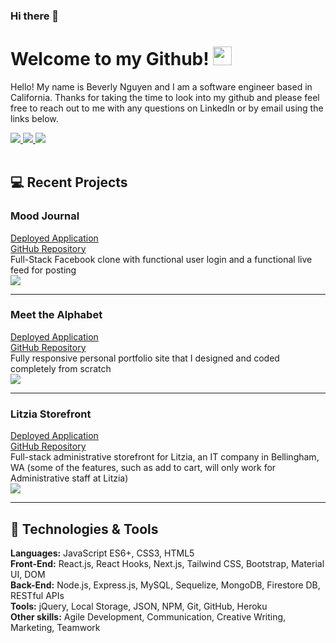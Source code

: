 ### Hi there 👋

<!--
**heyitsmebev/heyitsmebev** is a ✨ _special_ ✨ repository because its `README.md` (this file) appears on your GitHub profile.

Here are some ideas to get you started:

- 🔭 I’m currently working on ...
- 🌱 I’m currently learning ...
- 👯 I’m looking to collaborate on ...
- 🤔 I’m looking for help with ...
- 💬 Ask me about ...
- 📫 How to reach me: ...
- 😄 Pronouns: ...
- ⚡ Fun fact: ...
-->

# Welcome to my Github! <img src="https://raw.githubusercontent.com/MartinHeinz/MartinHeinz/master/wave.gif" width="30px">

Hello! My name is Beverly Nguyen and I am a software engineer based in California. Thanks for taking the time to look into my github and please feel free to reach out to me with any questions on LinkedIn or by email using the links below.

<!-- LinkedIn Contact -->
<a href="https://www.linkedin.com/in/beverly-nguyen-2aa772107/" target="_blank">
  <img src="https://img.shields.io/badge/-Beverly%20Nguyen-red?style=for-the-badge&logo=Linkedin&logoColor=white"/>
</a>
  
<!--   Email -->
<a href="mailto:service.thehonestfolks@gmail.com">
  <img src="https://img.shields.io/badge/EMAIL-service.thehonestfolks%40gmail.com-red?style=for-the-badge"/>
</a>

<!-- Portfolio -->
<a href="https://beverly.github.io/Portfolio/" target="_blank">
  <img src="https://img.shields.io/badge/PORTFOLIO-Beverly%20Nguyen-red?style=for-the-badge"/>
</a>

<br>
<br>
            
## &#x1f4bb; Recent Projects

### Mood Journal<br>
<a href='https://feel-good-journal.herokuapp.com/'>Deployed Application</a><br>
<a href='https://github.com/heyitsmebev/feelgood-journal'>GitHub Repository</a><br>
Full-Stack Facebook clone with functional user login and a functional live feed for posting
<br>
<img src='./public/Facebook.gif'>
<br>
<hr>

### Meet the Alphabet<br>
<a href='https://meet-the-alphabet.netlify.app/'>Deployed Application</a><br>
<a href='https://github.com/heyitsmebev/Meet-The-Alphabet'>GitHub Repository</a><br>
Fully responsive personal portfolio site that I designed and coded completely from scratch
<br>
<img src='./public/Portfolio.gif'>
<br>
<hr>

### Litzia Storefront<br>
<a href='#'>Deployed Application</a><br>
<a href='#'>GitHub Repository</a><br>
Full-stack administrative storefront for Litzia, an IT company in Bellingham, WA (some of the features, such as add to cart, will only work for Administrative staff at Litzia)
<br>
<img src='./public/Litzia.gif'>
<br>
<hr>


## 🔧 Technologies & Tools
<b>Languages:</b> JavaScript ES6+, CSS3, HTML5<br>
<b>Front-End:</b> React.js, React Hooks, Next.js, Tailwind CSS, Bootstrap, Material UI, DOM<br>
<b>Back-End:</b> Node.js, Express.js, MySQL, Sequelize, MongoDB, Firestore DB, RESTful APIs<br>
<b>Tools:</b> jQuery, Local Storage, JSON, NPM, Git, GitHub, Heroku<br>
<b>Other skills:</b> Agile Development, Communication, Creative Writing, Marketing, Teamwork

